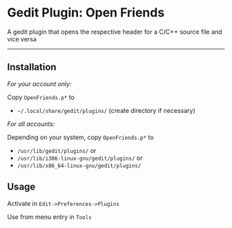 # Gedit Plugin: Open Friends
A gedit plugin that opens the respective header for a C/C++ source file and vice versa

---

## Installation

*For your account only:*

Copy `OpenFriends.p*` to
- `~/.local/share/gedit/plugins/` (create directory if necessary)

*For all accounts:*

Depending on your system, copy `OpenFriends.p*` to
- `/usr/lib/gedit/plugins/` or
- `/usr/lib/i386-linux-gnu/gedit/plugins/` or
- `/usr/lib/x86_64-linux-gnu/gedit/plugins/`


## Usage

Activate in `Edit->Preferences->Plugins`

Use from menu entry in `Tools`


